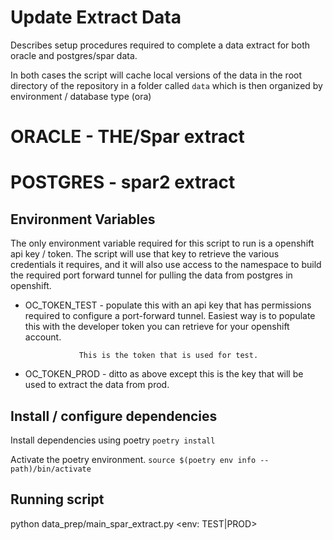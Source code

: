 # Update Extract Data

Describes setup procedures required to complete a data extract for both oracle
and postgres/spar data.

In both cases the script will cache local versions of the data in the root
directory of the repository in a folder called `data` which is then organized
by environment / database type (ora)

# ORACLE - THE/Spar extract

# POSTGRES - spar2 extract

## Environment Variables

The only environment variable required for this script to run is a openshift
api key / token.  The script will use that key to retrieve the various credentials
it requires, and it will also use access to the namespace to build the required
port forward tunnel for pulling the data from postgres in openshift.

* OC_TOKEN_TEST - populate this with an api key that has permissions required to
                  configure a port-forward tunnel.  Easiest way is to populate this
                  with the developer token you can retrieve for your openshift
                  account.

                  This is the token that is used for test.

* OC_TOKEN_PROD - ditto as above except this is the key that will be used to
                  extract the data from prod.

## Install / configure dependencies

Install dependencies using poetry
`poetry install`

Activate the poetry environment.
`source $(poetry env info --path)/bin/activate`

## Running script

python data_prep/main_spar_extract.py <env: TEST|PROD>


